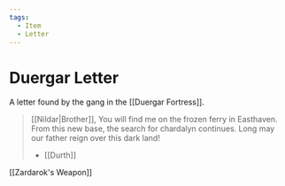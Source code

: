 ```yaml
---
tags:
  - Item
  - Letter
---
```

# Duergar Letter 
A letter found by the gang in the [[Duergar Fortress]].

>[[Nildar|Brother]], You will find me on the frozen ferry in Easthaven. From this new base, the search for chardalyn continues. Long may our father reign over this dark land! 
>- [[Durth]]

[[Zardarok's Weapon]]